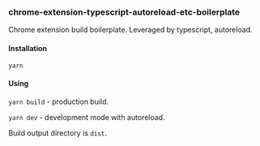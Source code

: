 ### chrome-extension-typescript-autoreload-etc-boilerplate

Chrome extension build boilerplate. Leveraged by typescript, autoreload.

#### Installation
```
yarn
```

#### Using
`yarn build` - production build.

`yarn dev` - development mode with autoreload.

Build output directory is `dist`.